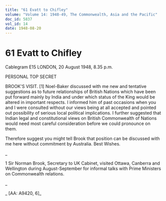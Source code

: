 ```yaml
---
title: "61 Evatt to Chifley"
volume: "Volume 14: 1948-49, The Commonwealth, Asia and the Pacific"
doc_id: 5837
vol_id: 14
date: 1948-08-20
---
```


# 61 Evatt to Chifley

Cablegram E15 LONDON, 20 August 1948, 8.35 p.m.

PERSONAL TOP SECRET

BROOK'S VISIT. [1] Noel-Baker discussed with me new and tentative suggestions as to future relationships of British Nations which have been put forward mainly by India and under which status of the King would be altered in important respects. I informed him of past occasions when you and I were consulted without our views being at all accepted and pointed out possibility of serious local political implications. I further suggested that Indian legal and constitutional views on British Commonwealth of Nations would need most careful consideration before we could pronounce on them.

Therefore suggest you might tell Brook that position can be discussed with me here without commitment by Australia. Best Wishes.

_

1 Sir Norman Brook, Secretary to UK Cabinet, visited Ottawa, Canberra and Wellington during August-September for informal talks with Prime Ministers on Commonwealth relations.

_

_ [AA: A9420, 6]_
